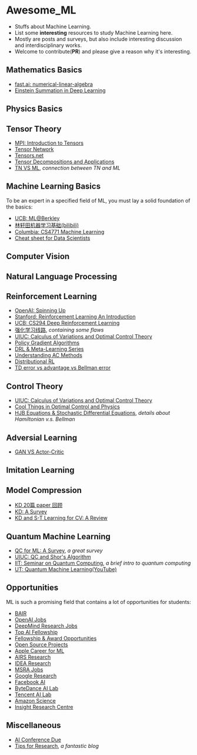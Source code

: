 # Awesome_ML

- Stuffs about Machine Learning.
- List some **interesting** resources to study Machine Learning here.
- Mostly are posts and surveys, but also include interesting discussion and interdisciplinary works.
- Welcome to contribute(**PR**) and please give a reason why it's interesting.

## Mathematics Basics

- [fast.ai: numerical-linear-algebra](https://github.com/fastai/numerical-linear-algebra)
- [Einstein Summation in Deep Learning](https://rockt.github.io/2018/04/30/einsum)

## Physics Basics

## Tensor Theory

- [MPI: Introduction to Tensors](https://www.mpi-inf.mpg.de/fileadmin/inf/d5/teaching/ws15_16_adamant/tensor_intro.pdf)
- [Tensor Network](https://tensornetwork.org/)
- [Tensors.net](https://www.tensors.net/)
- [Tensor Decompositions and Applications](https://www.cs.cmu.edu/~christos/courses/826-resources/PAPERS+BOOK/Kolda-Bader-SAND2007-6702.pdf)
- [TN VS ML](http://txiang.iphy.ac.cn/mlreview.pdf), _connection between TN and ML_

## Machine Learning Basics

To be an expert in a specified field of ML, you must lay a solid foundation of the basics:

- [UCB: ML@Berkley](https://ml.berkeley.edu/blog/)
- [林轩田机器学习基础(bilibili)](https://www.bilibili.com/video/BV1Cx411i7op?from=search&seid=15028071265755754643)
- [Columbia: CS4771 Machine Learning](http://www.cs.columbia.edu/~verma/classes/ml/index.html)
- [Cheat sheet for Data Scientists](./cheat_sheet_for_Data_Scientists.pdf)

## Computer Vision

## Natural Language Processing

## Reinforcement Learning

- [OpenAI: Spinning Up](https://spinningup.openai.com/en/latest/index.html)
- [Stanford: Reinforcement Learning An Introduction](https://web.stanford.edu/class/psych209/Readings/SuttonBartoIPRLBook2ndEd.pdf)
- [UCB: CS294 Deep Reinforcement Learning](http://rail.eecs.berkeley.edu/deeprlcourse-fa17/)
- [强化学习线路](https://mp.weixin.qq.com/s/E2va_w2Lh_x3n_1XnOY0ZA), _containing some flaws_
- [UIUC: Calculus of Variations and Optimal Control Theory](http://liberzon.csl.illinois.edu/teaching/cvoc/node1.html)
- [Policy Gradient Algorithms](https://lilianweng.github.io/lil-log/2018/04/08/policy-gradient-algorithms.html#what-is-policy-gradient)
- [DRL & Meta-Learning Series](https://jonathan-hui.medium.com/rl-deep-reinforcement-learning-series-833319a95530)
- [Understanding AC Methods](https://towardsdatascience.com/understanding-actor-critic-methods-931b97b6df3f)
- [Distributional RL](https://mtomassoli.github.io/2017/12/08/distributional_rl/)
- [TD error vs advantage vs Bellman error](http://boris-belousov.net/2017/04/29/ergodic-MDP/)

## Control Theory

- [UIUC: Calculus of Variations and Optimal Control Theory](http://liberzon.csl.illinois.edu/teaching/cvoc/cvoc.html)
- [Cool Things in Optimal Control and Physics](https://cgliu.github.io/posts/optimal-control/optimization-physics.html#org1237ec1)
- [HJB Equations & Stochastic Differential Equations](https://benjaminmoll.com/wp-content/uploads/2019/07/Lecture4_ECO521_web.pdf), _details about Hamiltonian v.s. Bellman_

## Adversial Learning

- [GAN VS Actor-Critic](https://arxiv.org/abs/1610.01945)

## Imitation Learning

## Model Compression

- [KD 20篇 paper 回顾](https://zhuanlan.zhihu.com/p/160206075)
- [KD: A Survey](https://arxiv.org/abs/2006.05525)
- [KD and S-T Learning for CV: A Review](https://arxiv.org/abs/2004.05937)

## Quantum Machine Learning

- [QC for ML: A Survey](https://arxiv.org/pdf/2006.12025.pdf), _a great survey_
- [UIUC: QC and Shor's Algorithm](https://quantum-algorithms.herokuapp.com/299/paper/paper.html)
- [IIT: Seminar on Quantum Computing](https://cse.iitkgp.ac.in/~goutam/quantumComputing/index.html), _a brief intro to quantum computing_
- [UT: Quantum Machine Learning(YouTube)](https://www.youtube.com/playlist?list=PLmRxgFnCIhaMgvot-Xuym_hn69lmzIokg)

## Opportunities

ML is such a promising field that contains a lot of opportunities for students:

- [BAIR](https://bair.berkeley.edu/getting_involved.html)
- [OpenAI Jobs](https://openai.com/jobs/)
- [DeepMind Research Jobs](https://deepmind.com/careers/jobs?teams=Research)
- [Top AI Fellowship](https://towardsdatascience.com/top-ai-fellowship-programs-to-look-out-for-344af565824c)
- [Fellowship & Award Opportunities](http://ml.gatech.edu/content/fellowship-award-opportunities)
- [Open Source Projects](https://github.com/tapaswenipathak/Open-Source-Programs)
- [Apple Career for ML](https://www.apple.com/careers/us/machine-learning-and-ai.html)
- [AIRS Research](https://airs.cuhk.edu.cn/zh-hans/airs/rpositions)
- [IDEA Research](https://idea.edu.cn/)
- [MSRA Jobs](https://www.msra.cn/zh-cn/jobs)
- [Google Research](https://research.google/)
- [Facebook AI](https://ai.facebook.com/)
- [ByteDance AI Lab](https://ailab.bytedance.com/research)
- [Tencent AI Lab](https://ai.tencent.com/ailab/en/index)
- [Amazon Science](https://www.amazon.science/machine-learning)
- [Insight Research Centre](https://www.insight-centre.org/work-with-us/)

## Miscellaneous

- [AI Conference Due](https://aideadlin.es/?sub=ML,CV,NLP,RO,SP,DM)
- [Tips for Research](https://ruder.io/10-tips-for-research-and-a-phd/), _a fantastic blog_
